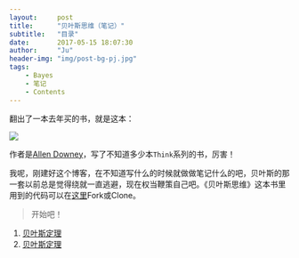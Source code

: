 ```yaml
---
layout:     post
title:      "贝叶斯思维（笔记）"
subtitle:   "目录"
date:       2017-05-15 18:07:30
author:     "Ju"
header-img: "img/post-bg-pj.jpg"
tags:
    - Bayes
    - 笔记
    - Contents
--- 
```


翻出了一本去年买的书，就是这本：

![](https://coco-1253659112.cos.ap-beijing-1.myqcloud.com/ju-blog/image/bayes/book.png)

作者是[Allen Downey](http://www.allendowney.com)，写了不知道多少本`Think`系列的书，厉害！

我呢，刚建好这个博客，在不知道写什么的时候就做做笔记什么的吧，贝叶斯的那一套以前总是觉得绕就一直逃避，现在权当鞭策自己吧。《贝叶斯思维》这本书里用到的代码可以在[这里](https://github.com/AllenDowney/ThinkBayes)Fork或Clone。

> 开始吧！


1. [贝叶斯定理](http://note.noodler.xyz/2017/05/16/Bayes001/)
1. [贝叶斯定理](http://note.noodler.xyz/2017/06/05/Bayes002/)




